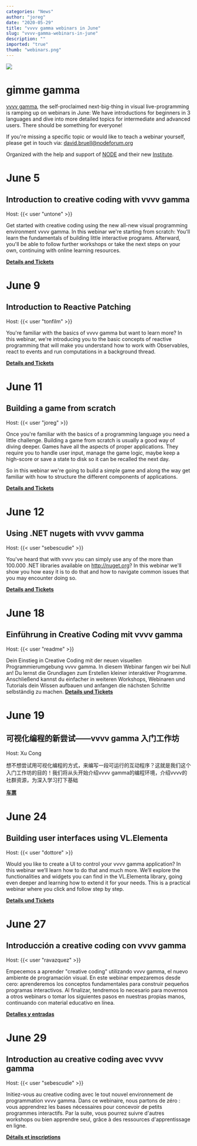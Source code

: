 ```yaml
---
categories: "News"
author: "joreg"
date: "2020-05-29"
title: "vvvv gamma webinars in June"
slug: "vvvv-gamma-webinars-in-june"
description: ""
imported: "true"
thumb: "webinars.png"
---
```



![](webinars.png)

<!--{SPLIT()}-->
# gimme gamma
[vvvv gamma](http://visualprogramming.net), the self-proclaimed next-big-thing in visual live-programming is ramping up on webinars in June: We have introductions for beginners in 3 languages and dive into more detailed topics for intermediate and advanced users. There should be something for everyone! 

If you're missing a specific topic or would like to teach a webinar yourself, please get in touch via: david.bruell@nodeforum.org 

Organized with the help and support of [NODE](http://nodeforum.org) and their new [Institute](https://thenodeinstitute.org/).
<!--~~~-->
#  June 5
##  Introduction to creative coding with vvvv gamma
Host: {{< user "untone" >}}

Get started with creative coding using the new all-new visual programming environment vvvv gamma. In this webinar we're starting from scratch: You'll learn the fundamentals of building little interactive programs. Afterward, you'll be able to follow further workshops or take the next steps on your own, continuing with online learning resources. 

**[Details and Tickets](https://thenodeinstitute.org/event/introduction-to-creative-coding-with-vvvv-gamma-english/)**

<!--{SPLIT}-->

<!--{SPLIT()}-->

#  June 9
##  Introduction to Reactive Patching 
Host: {{< user "tonfilm" >}}

You're familiar with the basics of vvvv gamma but want to learn more? In this webinar, we're introducing you to the basic concepts of reactive programming that will make you understand how to work with Observables, react to events and run computations in a background thread.

**[Details and Tickets](https://thenodeinstitute.org/event/reactive-patching-with-vvvv-gamma/)**
<!--~~~-->
#  June 11
## Building a game from scratch
Host: {{< user "joreg" >}}

Once you're familiar with the basics of a programming language you need a little challenge. Building a game from scratch is usually a good way of diving deeper. Games have all the aspects of proper applications. They require you to handle user input, manage the game logic, maybe keep a high-score or save a state to disk so it can be recalled the next day. 

So in this webinar we're going to build a simple game and along the way get familiar with how to structure the different components of applications. 

**[Details and Tickets](https://thenodeinstitute.org/event/building-a-game-from-scratch-with-vvvv-gamma/)**
<!--{SPLIT}-->

<!--{SPLIT()}-->
# June 12
## Using .NET nugets with vvvv gamma
Host: {{< user "sebescudie" >}}

You've heard that with vvvv you can simply use any of the more than 100.000 .NET libraries available on http://nuget.org? In this webinar we'll show you how easy it is to do that and how to navigate common issues that you may encounter doing so.

**[Details and Tickets](https://thenodeinstitute.org/event/using-net-nugets-with-vvvv-gamma/)**
<!--~~~-->
# June 18
## Einführung in Creative Coding mit vvvv gamma
Host: {{< user "readme" >}}

Dein Einstieg in Creative Coding mit der neuen visuellen Programmierumgebung vvvv gamma. In diesem Webinar fangen wir bei Null an!
Du lernst die Grundlagen zum Erstellen kleiner interaktiver Programme. Anschließend kannst du einfacher in weiteren Workshops, Webinaren und Tutorials dein Wissen aufbauen und anfangen die nächsten Schritte selbständig zu machen.
**[Details und Tickets](https://thenodeinstitute.org/event/einfuhrung-in-creative-coding-mit-vvvv-gamma/)**
<!--{SPLIT}-->

<!--{SPLIT()}-->
# June 19
## 可视化编程的新尝试——vvvv gamma 入门工作坊
Host: Xu Cong

想不想尝试用可视化编程的方式，来编写一段可运行的互动程序？这就是我们这个入门工作坊的目的！我们将从头开始介绍vvvv gamma的编程环境，介绍vvvv的社群资源，为深入学习打下基础

**[车票](https://thenodeinstitute.org/event/introduction-to-creative-coding-with-vvvv-gamma-chinese/)**
<!--~~~-->
# June 24
## Building user interfaces using VL.Elementa 
Host: {{< user "dottore" >}}

Would you like to create a UI to control your vvvv gamma application? In this webinar we’ll learn how to do that and much more. We’ll explore the functionalities and widgets you can find in the VL.Elementa library, going even deeper and learning how to extend it for your needs. This is a practical webinar where you click and follow step by step.

**[Details und Tickets](https://thenodeinstitute.org/event/howto-build-user-interfaces-using-vl-elementa/)**
<!--{SPLIT}-->

<!--{SPLIT()}-->
# June 27
##  Introducción a creative coding con vvvv gamma
Host: {{< user "ravazquez" >}}

Empecemos a aprender "creative coding" utilizando vvvv gamma, el nuevo ambiente de programación visual. En este webinar empezaremos desde cero: aprenderemos los conceptos fundamentales para construir pequeños programas interactivos. Al finalizar, tendremos lo necesario para movernos a otros webinars o tomar los siguientes pasos en nuestras propias manos, continuando con material educativo en línea.

**[Detalles y entradas](https://thenodeinstitute.org/event/introduccion-a-creative-coding-con-vvvv-gamma-espanol/)**
<!--~~~-->
#  June 29
## Introduction au creative coding avec vvvv gamma
Host: {{< user "sebescudie" >}}

Initiez-vous au creative coding avec le tout nouvel environnement de programmation vvvv gamma. Dans ce webinaire, nous partons de zéro : vous apprendrez les bases nécessaires pour concevoir de petits programmes interactifs. Par la suite, vous pourrez suivre d'autres workshops ou bien apprendre seul, grâce à des ressources d'apprentissage en ligne.

**[Détails et inscriptions](https://thenodeinstitute.org/event/introduction-au-creative-coding-avec-vvvv-gamma-francais/)**
<!--{SPLIT}-->